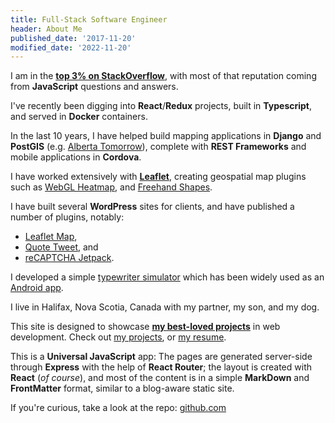 ```yaml
---
title: Full-Stack Software Engineer
header: About Me
published_date: '2017-11-20'
modified_date: '2022-11-20'
---
```


I am in the **[<i class="fa fa-stack-overflow"></i> top 3% on StackOverflow](https://stackoverflow.com/users/488784/bozdoz)**, with most of that reputation coming from **JavaScript** questions and answers.

I've recently been digging into **React**/**Redux** projects, built in **Typescript**, and served in **Docker** containers.

In the last 10 years, I have helped build mapping applications in **Django** and **PostGIS** (e.g. [Alberta Tomorrow](/projects/alberta-tomorrow)), complete with **REST Frameworks** and mobile applications in **Cordova**.

I have worked extensively with **[<i class="fa fa-leaf"></i> Leaflet](http://leafletjs.com/)**, creating geospatial map plugins such as [<i class="fa fa-github"></i> WebGL Heatmap](https://github.com/ursudio/leaflet-webgl-heatmap), and [<i class="fa fa-github"></i> Freehand Shapes](https://github.com/bozdoz/leaflet-freehandshapes).

I have built several **WordPress** sites for clients, and have published a number of plugins, notably:

- [<i class="fa fa-wordpress"></i> Leaflet Map](https://wordpress.org/plugins/leaflet-map/),
- [<i class="fa fa-wordpress"></i> Quote Tweet](https://wordpress.org/plugins/quote-tweet/), and
- [<i class="fa fa-wordpress"></i> reCAPTCHA Jetpack](https://wordpress.org/plugins/recaptcha-jetpack/).

I developed a simple [typewriter simulator](/projects/typewrite-something) which has been widely used as an [<i class="fa fa-android"></i> Android app](https://play.google.com/store/apps/details?id=com.phonegap.typewritesomething).

I live in Halifax, Nova Scotia, Canada with my partner, my son, and my dog.

This site is designed to showcase **[my best-loved projects](/projects)** in web development. Check out [my projects](/projects), or [my resume](/resume).

This is a **Universal JavaScript** app: The pages are generated server-side through **Express** with the help of **React Router**; the layout is created with **React** (_of course_), and most of the content is in a simple **MarkDown** and **FrontMatter** format, similar to a blog-aware static site.

If you're curious, take a look at the repo: [<i class="fa fa-github"></i> github.com](https://github.com/bozdoz/bozdoz.com)
